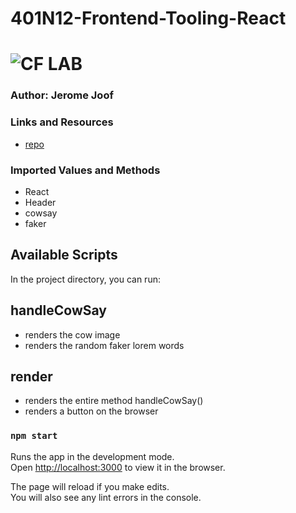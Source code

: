 # 401N12-Frontend-Tooling-React
![CF](http://i.imgur.com/7v5ASc8.png) LAB
=================================================

### Author: Jerome Joof

### Links and Resources
* [repo](https://github.com/jjblues86/401N12-Frontend-Tooling-React)

### Imported Values and Methods
* React
* Header
* cowsay
* faker

## Available Scripts

In the project directory, you can run:


## handleCowSay
* renders the cow image 
* renders the random faker lorem words

## render
* renders the entire method
 handleCowSay()
 * renders a button on the browser


### `npm start`

Runs the app in the development mode.<br>
Open [http://localhost:3000](http://localhost:3000) to view it in the browser.

The page will reload if you make edits.<br>
You will also see any lint errors in the console.

